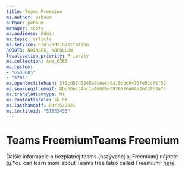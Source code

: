 ```yaml
---
title: Teams Freemium
ms.author: pebaum
author: pebaum
manager: scotv
ms.audience: Admin
ms.topic: article
ms.service: o365-administration
ROBOTS: NOINDEX, NOFOLLOW
localization_priority: Priority
ms.collection: Adm_O365
ms.custom:
- "6500005"
- "5703"
ms.openlocfilehash: 3f9cd52d3345a7ceec46a19dbd8473fe51df1f53
ms.sourcegitcommit: 8bc60ec34bc1e40685e3976576e04a2623f63a7c
ms.translationtype: MT
ms.contentlocale: sk-SK
ms.lasthandoff: 04/15/2021
ms.locfileid: "51832433"
---
```

# <a name="teams-freemium"></a><span data-ttu-id="ce052-102">Teams Freemium</span><span class="sxs-lookup"><span data-stu-id="ce052-102">Teams Freemium</span></span>

<span data-ttu-id="ce052-103">Ďalšie informácie o bezplatnej teams (nazývanej aj Freemium) nájdete [tu.](https://docs.microsoft.com/alchemyinsights/teams-freemium)</span><span class="sxs-lookup"><span data-stu-id="ce052-103">You can learn more about Teams free (also called Freemium) [here](https://docs.microsoft.com/alchemyinsights/teams-freemium).</span></span>

